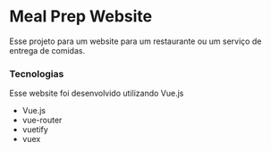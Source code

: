 # Meal Prep Website

Esse projeto para um website para um restaurante ou um serviço de entrega de comidas.

### Tecnologias

Esse website foi desenvolvido utilizando Vue.js

-   Vue.js
-   vue-router
-   vuetify
-   vuex
